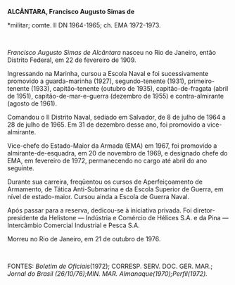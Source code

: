 **ALCÂNTARA, Francisco Augusto Simas de**

\*militar; comte. II DN 1964-1965; ch. EMA 1972-1973.

 

*Francisco Augusto Simas de Alcântara* nasceu no Rio de Janeiro, então
Distrito Federal, em 22 de fevereiro de 1909.

Ingressando na Marinha, cursou a Escola Naval e foi sucessivamente
promovido a guarda-marinha (1927), segundo-tenente (1931),
primeiro-tenente (1933), capitão-tenente (outubro de 1935),
capitão-de-fragata (abril de 1951), capitão-de-mar-e-guerra (dezembro de
1955) e contra-almirante (agosto de 1961).

Comandou o II Distrito Naval, sediado em Salvador, de 8 de julho de 1964
a 28 de julho de 1965. Em 31 de dezembro desse ano, foi promovido a
vice-almirante.

Vice-chefe do Estado-Maior da Armada (EMA) em 1967, foi promovido a
almirante-de-esquadra, em 20 de novembro de 1969, e designado chefe do
EMA, em fevereiro de 1972, permanecendo no cargo até abril do ano
seguinte.

Durante sua carreira, freqüentou os cursos de Aperfeiçoamento de
Armamento, de Tática Anti-Submarina e da Escola Superior de Guerra, em
nível de estado-maior. Cursou ainda a Escola de Guerra Naval.

Após passar para a reserva, dedicou-se à iniciativa privada. Foi
diretor-presidente da Helistone — Indústria e Comércio de Hélices S.A. e
da Pina — Intercâmbio Comercial Industrial e Pesca S.A.

Morreu no Rio de Janeiro, em 21 de outubro de 1976.

 

FONTES: *Boletim de Oficiais*(1972); CORRESP. SERV. DOC. GER. MAR.;
*Jornal do* *Brasil (*26/10/76*);*MIN. MAR.
*Almanaque*(1970);*Perfil*(1972*).*

 
